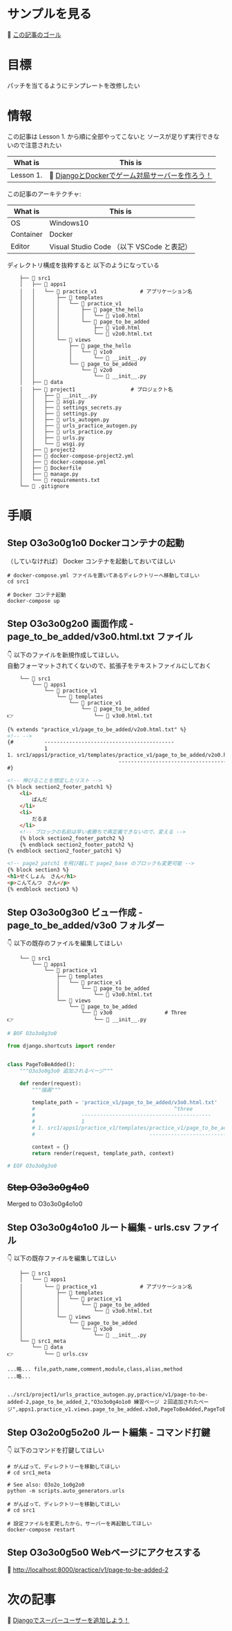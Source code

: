 # サンプルを見る

📖 [この記事のゴール](http://tic.warabenture.com:8000/practice/v1/page-to-be-added-2)  

# 目標

パッチを当てるようにテンプレートを改修したい  

# 情報

この記事は Lesson 1. から順に全部やってこないと ソースが足りず実行できないので注意されたい  

| What is   | This is                                                                                                 |
| --------- | ------------------------------------------------------------------------------------------------------- |
| Lesson 1. | 📖 [DjangoとDockerでゲーム対局サーバーを作ろう！](https://qiita.com/muzudho1/items/eb0df0ea604e1fd9cdae) |

この記事のアーキテクチャ:  

| What is   | This is                                   |
| --------- | ----------------------------------------- |
| OS        | Windows10                                 |
| Container | Docker                                    |
| Editor    | Visual Studio Code （以下 VSCode と表記） |

ディレクトリ構成を抜粋すると 以下のようになっている  

```plaintext
    ├── 📂 src1
    │   ├── 📂 apps1
    │   │   └── 📂 practice_v1              # アプリケーション名
    │   │       ├── 📂 templates
    │   │       │   └── 📂 practice_v1
    │   │       │       ├── 📂 page_the_hello
    │   │       │       │   └── 📄 v1o0.html
    │   │       │       └── 📂 page_to_be_added
    │   │       │           ├── 📄 v1o0.html
    │   │       │           └── 📄 v2o0.html.txt
    │   │       └── 📂 views
    │   │           ├── 📂 page_the_hello
    │   │           │   └── 📂 v1o0
    │   │           │       └── 📄 __init__.py
    │   │           └── 📂 page_to_be_added
    │   │               └── 📂 v2o0
    │   │                   └── 📄 __init__.py
    │   ├── 📂 data
    │   ├── 📂 project1                  # プロジェクト名
    │   │   ├── 📄 __init__.py
    │   │   ├── 📄 asgi.py
    │   │   ├── 📄 settings_secrets.py
    │   │   ├── 📄 settings.py
    │   │   ├── 📄 urls_autogen.py
    │   │   ├── 📄 urls_practice_autogen.py
    │   │   ├── 📄 urls_practice.py
    │   │   ├── 📄 urls.py
    │   │   └── 📄 wsgi.py
    │   ├── 📂 project2
    │   ├── 🐳 docker-compose-project2.yml
    │   ├── 🐳 docker-compose.yml
    │   ├── 🐳 Dockerfile
    │   ├── 📄 manage.py
    │   └── 📄 requirements.txt
    └── 📄 .gitignore
```

# 手順

## Step O3o3o0g1o0 Dockerコンテナの起動

（していなければ） Docker コンテナを起動しておいてほしい  

```shell
# docker-compose.yml ファイルを置いてあるディレクトリーへ移動してほしい
cd src1

# Docker コンテナ起動
docker-compose up
```

## Step O3o3o0g2o0 画面作成 - page_to_be_added/v3o0.html.txt ファイル

👇 以下のファイルを新規作成してほしい。  
自動フォーマットされてくないので、拡張子をテキストファイルにしておく  

```plaintext
    └── 📂 src1
        └── 📂 apps1
            └── 📂 practice_v1
                └── 📂 templates
                    └── 📂 practice_v1
                        └── 📂 page_to_be_added
👉                          └── 📄 v3o0.html.txt
```

```html
{% extends "practice_v1/page_to_be_added/v2o0.html.txt" %}
<!-- -->
{#          ------------------------------------------
            1
1. src1/apps1/practice_v1/templates/practice_v1/page_to_be_added/v2o0.html.txt
                                    ------------------------------------------
#}

<!-- 伸びることを想定したリスト -->
{% block section2_footer_patch1 %}
    <li>
        ぱんだ
    </li>
    <li>
        だるま
    </li>
    <!-- ブロックの名前は早い者勝ちで再定義できないので、変える -->
    {% block section2_footer_patch2 %}
    {% endblock section2_footer_patch2 %}
{% endblock section2_footer_patch1 %}

<!-- page2_patch1 を飛び越して page2_base のブロックも変更可能 -->
{% block section3 %}
<h1>せくしょん　さん</h1>
<p>こんてんつ　さん</p>
{% endblock section3 %}
```

## Step O3o3o0g3o0 ビュー作成 - page_to_be_added/v3o0 フォルダー

👇 以下の既存のファイルを編集してほしい  

```plaintext
    └── 📂 src1
        └── 📂 apps1
            └── 📂 practice_v1
                ├── 📂 templates
                │   └── 📂 practice_v1
                │       └── 📂 page_to_be_added
                │           └── 📄 v3o0.html.txt
                └── 📂 views
                    └── 📂 page_to_be_added
                        └── 📂 v3o0                 # Three
👉                          └── 📄 __init__.py
```

```py
# BOF O3o3o0g3o0

from django.shortcuts import render


class PageToBeAdded():
    """O3o3o0g3o0 追加されるページ"""

    def render(request):
        """描画"""

        template_path = 'practice_v1/page_to_be_added/v3o0.html.txt'
        #                                             ^three
        #               ------------------------------------------
        #               1
        # 1. src1/apps1/practice_v1/templates/practice_v1/page_to_be_added/v3o0.html.txt を取得
        #                                     ------------------------------------------

        context = {}
        return render(request, template_path, context)

# EOF O3o3o0g3o0
```

## ~~Step O3o3o0g4o0~~

Merged to O3o3o0g4o1o0  

## Step O3o3o0g4o1o0 ルート編集 - urls.csv ファイル

👇 以下の既存ファイルを編集してほしい  

```plaintext
    ├── 📂 src1
    │   └── 📂 apps1
    │       └── 📂 practice_v1              # アプリケーション名
    │           ├── 📂 templates
    │           │   └── 📂 practice_v1
    │           │       └── 📂 page_to_be_added
    │           │           └── 📄 v3o0.html.txt
    │           └── 📂 views
    │               └── 📂 page_to_be_added
    │                   └── 📂 v3o0
    │                       └── 📄 __init__.py
    └── 📂 src1_meta
        └── 📂 data
👉          └── 📄 urls.csv
```

```csv
...略... file,path,name,comment,module,class,alias,method
...略...


../src1/project1/urls_practice_autogen.py,practice/v1/page-to-be-added-2,page_to_be_added_2,"O3o3o0g4o1o0 練習ページ ２回追加されたページ",apps1.practice_v1.views.page_to_be_added.v3o0,PageToBeAdded,PageToBeAdded2,render
```

## Step O3o2o0g5o2o0 ルート編集 - コマンド打鍵

👇 以下のコマンドを打鍵してほしい  

```shell
# がんばって、ディレクトリーを移動してほしい
# cd src1_meta

# See also: O3o2o_1o0g2o0
python -m scripts.auto_generators.urls

# がんばって、ディレクトリーを移動してほしい
# cd src1

# 設定ファイルを変更したから、サーバーを再起動してほしい
docker-compose restart
```

## Step O3o3o0g5o0 Webページにアクセスする

📖 [http://localhost:8000/practice/v1/page-to-be-added-2](http://localhost:8000/practice/v1/page-to-be-added-2)  

# 次の記事

📖 [Djangoでスーパーユーザーを追加しよう！](https://qiita.com/muzudho1/items/cf21fa75e23e1f987153)  
